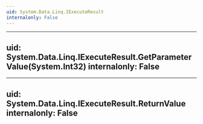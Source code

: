 ```yaml
---
uid: System.Data.Linq.IExecuteResult
internalonly: False
---
```


---
uid: System.Data.Linq.IExecuteResult.GetParameterValue(System.Int32)
internalonly: False
---

---
uid: System.Data.Linq.IExecuteResult.ReturnValue
internalonly: False
---
